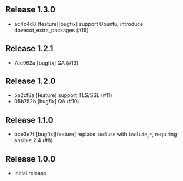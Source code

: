 ## Release 1.3.0

* ac4c4d8 [feature][bugfix] support Ubuntu, introduce dovecot_extra_packages (#16)

## Release 1.2.1

* 7ce962a [bugfix] QA (#13)

## Release 1.2.0

* 5a2cf8a [feature] support TLS/SSL (#11)
* 05b752b [bugfix] QA (#10)

## Release 1.1.0

* bce3e7f [bugfix][feature] replace `include` with `include_*`, requiring ansible 2.4 (#8)

## Release 1.0.0

* Initial release
